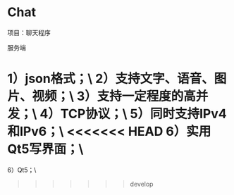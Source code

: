 # Chat

项目：聊天程序

服务端

1）json格式；\\
2）支持文字、语音、图片、视频；\\
3）支持一定程度的高并发；\\
4）TCP协议；\\
5）同时支持IPv4和IPv6；\\
<<<<<<< HEAD
6）实用Qt5写界面；\\
=======
6）Qt5；\\
>>>>>>> develop
